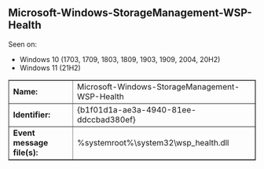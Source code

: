 ## Microsoft-Windows-StorageManagement-WSP-Health

Seen on:
* Windows 10 (1703, 1709, 1803, 1809, 1903, 1909, 2004, 20H2)
* Windows 11 (21H2)

<table border="1" class="docutils">
  <tbody>
    <tr>
      <td><b>Name:</b></td>
      <td>Microsoft-Windows-StorageManagement-WSP-Health</td>
    </tr>
    <tr>
      <td><b>Identifier:</b></td>
      <td>{b1f01d1a-ae3a-4940-81ee-ddccbad380ef}</td>
    </tr>
    <tr>
      <td><b>Event message file(s):</b></td>
      <td>%systemroot%\system32\wsp_health.dll</td>
    </tr>
  </tbody>
</table>

&nbsp;

